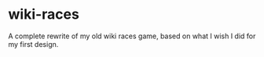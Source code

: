 # wiki-races
A complete rewrite of my old wiki races game, based on what I wish I did for my first design.
